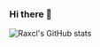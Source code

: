 ### Hi there 👋
![Raxcl's GitHub stats](https://github-readme-stats.vercel.app/api?username=raxcl&hide=issues&show_icons=true&bg_color=45,ffb2ba,f6c0c5,FFFF00,7FFF00)
<!--
**Raxcl/Raxcl** is a ✨ _special_ ✨ repository because its `README.md` (this file) appears on your GitHub profile.

Here are some ideas to get you started:

- 🔭 I’m currently working on ...
- 🌱 I’m currently learning ...
- 👯 I’m looking to collaborate on ...
- 🤔 I’m looking for help with ...
- 💬 Ask me about ...
- 📫 How to reach me: ...
- 😄 Pronouns: ...
- ⚡ Fun fact: ...
-->
